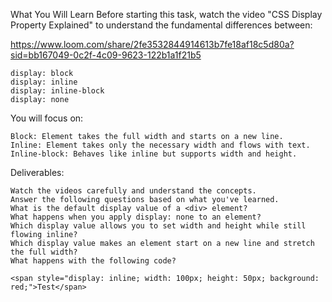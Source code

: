 What You Will Learn
Before starting this task, watch the video "CSS Display Property Explained" to understand the fundamental differences between:

https://www.loom.com/share/2fe3532844914613b7fe18af18c5d80a?sid=bb167049-0c2f-4c09-9623-122b1a1f21b5


    display: block
    display: inline
    display: inline-block
    display: none


You will focus on:

    Block: Element takes the full width and starts on a new line.
    Inline: Element takes only the necessary width and flows with text.
    Inline-block: Behaves like inline but supports width and height.


Deliverables:

    Watch the videos carefully and understand the concepts.
    Answer the following questions based on what you've learned.
    What is the default display value of a <div> element?
    What happens when you apply display: none to an element?
    Which display value allows you to set width and height while still flowing inline?
    Which display value makes an element start on a new line and stretch the full width?
    What happens with the following code?

    <span style="display: inline; width: 100px; height: 50px; background: red;">Test</span>